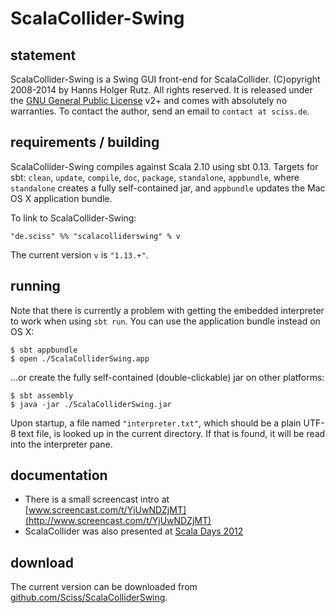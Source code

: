 # ScalaCollider-Swing

## statement

ScalaCollider-Swing is a Swing GUI front-end for ScalaCollider. (C)opyright 2008-2014 by Hanns Holger Rutz. All rights reserved. It is released under the [GNU General Public License](http://github.com/Sciss/ScalaColliderSwing/blob/master/licenses/ScalaColliderSwing-License.txt) v2+ and comes with absolutely no warranties. To contact the author, send an email to `contact at sciss.de`.

## requirements / building

ScalaCollider-Swing compiles against Scala 2.10 using sbt 0.13. Targets for sbt: `clean`, `update`, `compile`, `doc`, `package`, `standalone`, `appbundle`, where `standalone` creates a fully self-contained jar, and `appbundle` updates the Mac OS X application bundle.

To link to ScalaCollider-Swing:

    "de.sciss" %% "scalacolliderswing" % v

The current version `v` is `"1.13.+"`.

## running

Note that there is currently a problem with getting the embedded interpreter to work when using `sbt run`. You can use the application bundle instead on OS X:

    $ sbt appbundle
    $ open ./ScalaColliderSwing.app

...or create the fully self-contained (double-clickable) jar on other platforms:

    $ sbt assembly
    $ java -jar ./ScalaColliderSwing.jar

Upon startup, a file named `"interpreter.txt"`, which should be a plain UTF-8 text file, is looked up in the current directory. If that is found, it will be read into the interpreter pane.

## documentation

 - There is a small screencast intro at [www.screencast.com/t/YjUwNDZjMT](http://www.screencast.com/t/YjUwNDZjMT)
 - ScalaCollider was also presented at [Scala Days 2012](http://skillsmatter.com/podcast/scala/scalacollider)

## download

The current version can be downloaded from [github.com/Sciss/ScalaColliderSwing](http://github.com/Sciss/ScalaColliderSwing).
